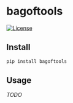 # bagoftools

[![License](https://img.shields.io/badge/License-Apache%202.0-blue.svg)](https://github.com/alexandru-dinu/bagoftools/blob/master/LICENSE)

## Install

```bash
pip install bagoftools
```

## Usage

_TODO_
